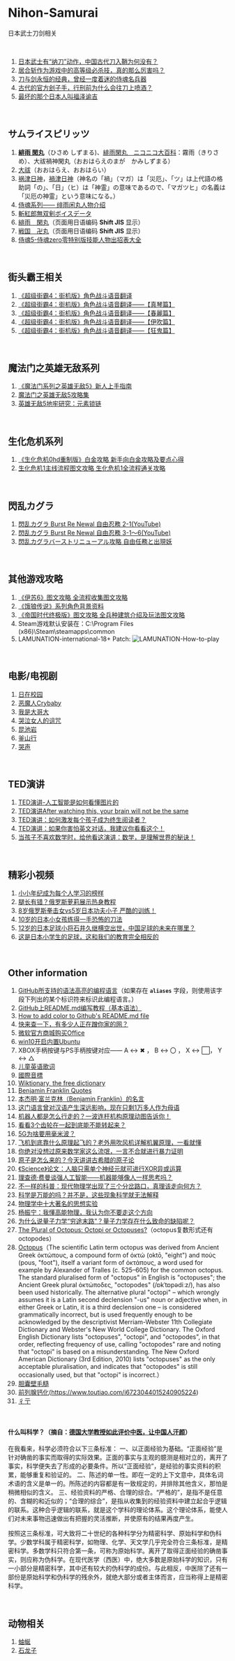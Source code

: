 # Nihon-Samurai
日本武士刀剑相关

<br />

1. [日本武士有“纳刀”动作，中国古代刀入鞘为何没有？](https://zhidao.baidu.com/question/1452969784001607500.html)
1. [居合斩作为游戏中的高等级必杀技，真的那么厉害吗？](https://www.toutiao.com/a6787300875258823175/)
1. [刀与剑永恒的经典，曾经一度着迷的侍魂名兵器](http://www.sohu.com/a/211022972_600104)
1. [古代的官方刽子手，行刑前为什么会往刀上喷酒？](https://baijiahao.baidu.com/s?id=1595532566524180631&wfr=spider&for=pc)
1. [最坏的那个日本人叫福泽谕吉](https://www.toutiao.com/i6758655341845545475/)

<br />

## サムライスピリッツ

1. [**緋雨 閑丸**](https://ja.wikipedia.org/wiki/緋雨閑丸)（ひさめ しずまる)、[緋雨閑丸　ニコニコ大百科](https://dic.nicovideo.jp/a/緋雨閑丸)：霧雨（きりさめ）、大祓禍神閑丸（おおはらえのまが　かみしずまる）
1. [大祓](https://ja.wikipedia.org/wiki/大祓)（おおはらえ、おおはらい）
1. [祸津日神](https://zh.wikipedia.org/wiki/禍津日神)，[禍津日神](https://ja.wikipedia.org/wiki/禍津日神)（神名の「禍」（マガ）は「災厄」、「ツ」は上代語の格助詞「の」、「日」（ヒ）は「神霊」の意味であるので、「マガツヒ」の名義は「災厄の神霊」という意味になる。）
1. [侍魂系列—— 绯雨闲丸人物介绍](http://www.sohu.com/a/211478729_667840)
1. [斬紅郎無双剣ボイスデータ](http://amtug.html.xdomain.jp/lib/v/zan_v/zan_voice.shtml)
1. [緋雨　閑丸](http://you.lolipop.jp/s/ss/4/sizumaru.html)（页面用日语编码 **Shift JIS** 显示）
1. [戦国　卍丸](http://you.lolipop.jp/s/kabuki/manjic.html)（页面用日语编码 **Shift JIS** 显示）
1. [侍魂5-侍魂zero零特别版技能人物出招表大全](https://www.mamecn.com/jiejiyouxichuzhaobiao/sh5tbb_shzeroltbbczb_gdyxczb_3195.html)

<br />

## 街头霸王相关

1. [《超级街霸4：街机版》角色战斗语音翻译](http://bbs.3dmgame.com/thread-2192801-1-1.html)
1. [《超级街霸4：街机版》角色战斗语音翻译——【真琴篇】](http://bbs.3dmgame.com/forum.php?mod=viewthread&tid=2194677)
1. [《超级街霸4：街机版》角色战斗语音翻译——【春麗篇】](http://bbs.3dmgame.com/forum.php?mod=viewthread&tid=2193171)
1. [《超级街霸4：街机版》角色战斗语音翻译——【伊吹篇】](http://bbs.3dmgame.com/forum.php?mod=viewthread&tid=2194222)
1. [《超级街霸4：街机版》角色战斗语音翻译——【狂鬼篇】](http://bbs.3dmgame.com/forum.php?mod=viewthread&tid=2196433)

<br />

## 魔法门之英雄无敌系列

1. [《魔法门系列之英雄无敌5》新人上手指南](https://gl.ali213.net/html/2007/7098.html)
1. [魔法门之英雄无敌5攻略集](https://gl.ali213.net/z/4670/)
1. [英雄无敌5地牢研究：元素锁链](https://www.gamersky.com/handbook/200605/22975.shtml)

<br />

## 生化危机系列

1. [《生化危机0hd重制版》白金攻略 新手向白金攻略及要点心得](https://www.gamersky.com/handbook/201603/728649.shtml)
1. [生化危机1主线流程图文攻略 生化危机1全流程通关攻略](http://www.dianwannan.com/gonglue/5813/)

<br />

## 閃乱カグラ

1. [閃乱カグラ Burst Re Newal 自由忍務 2-1(YouTube)](https://www.youtube.com/watch?v=VYKz184Su6w)
1. [閃乱カグラ Burst Re Newal 自由忍務 3-1～6(YouTube)](https://www.youtube.com/watch?v=rqrjoMdAgSI)
1. [閃乱カグラバーストリニューアル攻略 自由任務と出現妖](https://速報最新ニュース.com/burst_rel/47896/)

<br />

## 其他游戏攻略

1. [《伊苏6》图文攻略 全流程收集图文攻略](https://www.gamersky.com/handbook/201504/568815_3.shtml)
1. [《饿狼传说》系列角色背景资料](https://www.gamersky.com/handbook/201608/801902_39.shtml)
1. [《帝国时代终极版》图文攻略 全兵种建筑介绍及玩法图文攻略](https://www.gamersky.com/handbook/201802/1017672.shtml)
1. Steam游戏默认安装在：C:\Program Files (x86)\Steam\steamapps\common
1. LAMUNATION-international-18+ Patch:
![LAMUNATION-How-to-play](https://github.com/zenny-chen/Nihon-Samurai/blob/master/LAMUNATION-How-to-play.png)

<br />

## 电影/电视剧

1. [日在校园](http://www.yhdm.tv/show/3728.html)
1. [恶魔人Crybaby](http://www.poxiaotv.com/vod-play-id-75938-src-1-num-1.html)
1. [我是大哥大](http://www.vodxc.com/JPJ/woshidageda/)
1. [哭泣女人的诅咒](http://11k.la/KBP/48025_paly_3.shtml)
1. [昆池岩](https://www.juji.tv/dianying/kunchiyan/play-1911-0-1.html)
1. [釜山行](http://www.yakuhd.com/programs/332356.html)
1. [哭声](https://www.9527yy.com/mplay.php?mso=19002)

<br />

## TED演讲

1. [TED演讲-人工智能是如何看懂图片的](https://www.ixigua.com/i6783985421714981389/)
1. [TED演讲After watching this, your brain will not be the same](https://www.ixigua.com/i6768649190554731020/)
1. [TED演讲：如何激发每个孩子成为终生阅读者？](https://www.ixigua.com/i6767117158355829251/)
1. [TED演讲：如果你害怕英文对话，我建议你看看这个！](https://www.ixigua.com/i6779946910829511179/)
1. [当孩子不喜欢数学时，给他看这演讲：数学，是理解世界的秘诀！](https://www.ixigua.com/i6726058021404803592/)

<br />

## 精彩小视频

1. [小小年纪成为每个人学习的榜样](https://www.ixigua.com/i6759855548402781451/)
1. [腿长有错？俄罗斯萝莉展示热身教程](https://www.ixigua.com/i6784695560252162568/)
1. [8岁俄罗斯拳击女vs5岁日本功夫小子 严酷的训练！](https://www.bilibili.com/video/av10460294)
1. [10岁的日本小女孩练得一手恐怖的刀法](https://www.ixigua.com/i6426665869355745538/)
1. [12岁的日本足球小将石井久继横空出世，中国足球的未来在哪里？](https://www.ixigua.com/i6782793857168835072/)
1. [这是日本小学生的足球，这和我们的教育完全相反的](https://www.ixigua.com/i6781809609968452103/)

<br />

## Other information

1. [GitHub所支持的语法高亮的编程语言](https://github.com/github/linguist/blob/master/lib/linguist/languages.yml)（如果存在 **`aliases`** 字段，则使用该字段下列出的某个标识符来标识此编程语言。）
1. [GitHub上README.md编写教程（基本语法）](https://blog.csdn.net/m0_37885651/article/details/86642692)
1. [How to add color to Github's README.md file](https://stackoverflow.com/questions/11509830/how-to-add-color-to-githubs-readme-md-file)
1. [快来查一下，有多少人正在蹭你家的网？](https://www.toutiao.com/a6772405957730238988/)
1. [微软官方商城购买Office](https://www.microsoftstore.com.cn/c/office)
1. [win10开启内置Ubuntu](https://www.jianshu.com/p/6d6e629df051)
1. XBOX手柄按键与PS手柄按键对应——  A <-> ✖ ，     B <-> 〇 ，     X <-> ⬜︎，     Y <-> △
1. [儿童英语歌词](https://wenku.baidu.com/view/c5450f4cfe4733687e21aa5b)
1. [國際音標](https://gan.wikipedia.org/wiki/國際音標)
1. [Wiktionary, the free dictionary](https://en.wiktionary.org/wiki/Wiktionary:Main_Page)
1. [Benjamin Franklin Quotes](https://www.brainyquote.com/authors/benjamin-franklin-quotes)
1. [本杰明·富兰克林（Benjamin Franklin）的名言](http://www.zhlzw.com/gy/lz/47118.html)
1. [这门语言曾对汉语产生深远影响，现在只剩1万多人作为母语](https://www.toutiao.com/a6787037519872524803/)
1. [机器人都是怎么行走的？一波连杆机构原理动图告诉你！](https://www.toutiao.com/a6638226302497194504/)
1. [看看3个齿轮在一起到底能不能转起来？](https://www.toutiao.com/i6765846115293069838/)
1. [5G为啥要用毫米波？](https://www.toutiao.com/a6737620063525814795)
1. [飞机到底靠什么原理起飞的？老外用吹风机详解机翼原理，一看就懂](https://www.ixigua.com/i6737215504886268419/)
1. [你绝对没想过原来数学家这么流氓，一言不合就进行暴力证明](https://www.toutiao.com/a6738248444781003276/)
1. [原子是怎么来的？今天讲讲古希腊的原子论](https://www.toutiao.com/a6753024636088222211/)
1. [《Science》论文：人脑只需单个神经元就可进行XOR异或运算](https://www.toutiao.com/i6783971602942919175/)
1. [理查德·费曼谈强人工智能——机器能够像人一样思考吗？](https://www.toutiao.com/i6777548195825189390/)
1. [不一样的科普：现代物理学出现了三个分岔路口，真理该走向何方？](https://www.toutiao.com/i6760916958356439563/)
1. [科学是万能的吗？并不是，这些现象科学就无法解释](https://www.toutiao.com/a6782202728098562567/)
1. [物理学中十大著名的思想实验](https://www.toutiao.com/i6789086005652619787/)
1. [杨振宁：我懂高能物理，我认为你不要走这个方向](https://www.toutiao.com/i6788861236365754883/)
1. [为什么说量子力学“穷途末路”？量子力学存在什么致命的缺陷呢？](https://www.toutiao.com/i6788861235560448516/)
1. [The Plural of Octopus: Octopi or Octopuses?](https://www.grammarly.com/blog/octopi-octopuses/)（octopus复数形式还有octopodes）
1. [Octopus](https://en.wikipedia.org/wiki/Octopus)（The scientific Latin term octopus was derived from Ancient Greek ὀκτώπους, a compound form of ὀκτώ (oktō, "eight") and πούς (pous, "foot"), itself a variant form of ὀκτάπους, a word used for example by Alexander of Tralles (c. 525–605) for the common octopus. The standard pluralised form of "octopus" in English is "octopuses"; the Ancient Greek plural ὀκτώποδες, "octopodes" (/ɒkˈtɒpədiːz/), has also been used historically. The alternative plural "octopi" – which wrongly assumes it is a Latin second declension "-us" noun or adjective when, in either Greek or Latin, it is a third declension one – is considered grammatically incorrect, but is used frequently enough to be acknowledged by the descriptivist Merriam-Webster 11th Collegiate Dictionary and Webster's New World College Dictionary. The Oxford English Dictionary lists "octopuses", "octopi", and "octopodes", in that order, reflecting frequency of use, calling "octopodes" rare and noting that "octopi" is based on a misunderstanding. The New Oxford American Dictionary (3rd Edition, 2010) lists "octopuses" as the only acceptable pluralisation, and indicates that "octopodes" is still occasionally used, but that "octopi" is incorrect.）
1. [胆囊壁毛糙](https://baike.baidu.com/item/胆囊壁毛糙/4925446)
1. [前列腺钙化](https://baike.baidu.com/item/前列腺钙化/9364154?fr=aladdin)(https://www.toutiao.com/i6723044015240905224)
1. [彳亍](https://baike.baidu.com/item/彳亍/51329)

<br />

#### 什么叫科学？（摘自：[德国大学教授如此评价中医，让中国人汗颜](https://links.jianshu.com/go?to=https%3A%2F%2Fwww.toutiao.com%2Fi6723044015240905224)）

在我看来，科学必须符合以下三条标准：
一、以正面经验为基础。“正面经验”是针对确凿的事实而取得的实际效果。正面的事实与主观的臆测是相对立的，离开了事实，科学便失去了形成的必要条件。所以“正面经验”，是经验的事实资料的积累，能够重复和验证的。
二、陈述的单一性。即在一定的上下文意中，具体名词术语的含义是单一的。所陈述的内容都是有一致规定的，并排除其他含义，那怕是稍微相似的含义。
三、经验资料的严格、合理的综合。“严格的”，是指不是任意的、含糊的和近似的；“合理的综合”，是指从收集到的经验资料中建立起合乎逻辑的联系。这种合乎逻辑的联系，就是这个学科的理论体系。这个理论体系，能使人们对未来事物迅速做出有把握的灵活推断，并使原有的结果再度产生。

按照这三条标准，可大致将二十世纪的各种科学分为精密科学、原始科学和伪科学。少数学科属于精密科学，如物理、化学、天文学几乎完全符合三条标准，是精密科学。多数学科只符合第一条，可称为原始科学。离开了取得正面经验的确凿事实，则应称为伪科学。在现代医学（西医）中，绝大多数是原始科学的知识，只有一小部分是精密科学，其中还有较大的伪科学的成份。与此相反，中医除了还有一部份是原始科学和伪科学的残余外，就绝大部分或者主体而言，应当称得上是精密科学。

<br/>

## 动物相关

1. [蚰蜒](https://byte.baike.com/cwiki/蚰蜒&fr=toutiao?hack=1#hack=1)
1. [石龙子](https://byte.baike.com/cwiki/石龙子&fr=toutiao?hack=1#hack=1)
